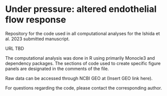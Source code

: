 # Under pressure: altered endothelial flow response

Repository for the code used in all computational analyses for the Ishida et al. 2023 submitted manuscript.

URL TBD

The computational analysis was done in R using primarily Monocle3 and dependency packages. The sections of code used to create specific figure panels are designated in the comments of the file.

Raw data can be accessed through NCBI GEO at (Insert GEO link here).

For questions regarding the code, please contact the corresponding author.
